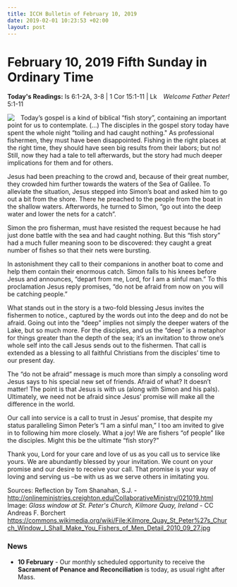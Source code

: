 ```yaml
---
title: ICCH Bulletin of February 10, 2019
date: 2019-02-01 10:23:53 +02:00
layout: post
---
```


# February 10, 2019 Fifth Sunday in Ordinary Time
<span style="float: right"><em>Welcome Father Peter!</em></span>
**Today's Readings:** Is 6:1-2A, 3-8 | 1 Cor 15:1-11 | Lk 5:1-11


<img style="float: left; margin-right: 1em;" src="https://upload.wikimedia.org/wikipedia/commons/thumb/2/2d/Kilmore_Quay_St_Peter%27s_Church_Window_I_Shall_Make_You_Fishers_of_Men_Detail_2010_09_27.jpg/800px-Kilmore_Quay_St_Peter%27s_Church_Window_I_Shall_Make_You_Fishers_of_Men_Detail_2010_09_27.jpg">

Today’s gospel is a kind of biblical “fish story”, containing an important point for us to contemplate. (...) The disciples in the gospel story today have spent the whole night “toiling and had caught nothing."  As professional fishermen, they must have been disappointed.  Fishing in the right places at the right time, they should have seen big results from their labors; but no!  Still, now they had a tale to tell afterwards, but the story had much deeper implications for them and for others.

Jesus had been preaching to the crowd and, because of their great number, they crowded him further towards the waters of the Sea of Galilee.  To alleviate the situation, Jesus stepped into Simon’s boat and asked him to go out a bit from the shore.  There he preached to the people from the boat in the shallow waters.  Afterwords, he turned to Simon, “go out into the deep water and lower the nets for a catch”.

Simon the pro fisherman, must have resisted the request because he had just done battle with the sea and had caught nothing.  But this “fish story” had a much fuller meaning soon to be discovered: they caught a great number of fishes so that their nets were bursting. 

In astonishment they call to their companions in another boat to come and help them contain their enormous catch.  Simon falls to his knees before Jesus and announces, “depart from me, Lord, for I am a sinful man.”  To this proclamation Jesus reply promises, “do not be afraid from now on you will be catching people.”

What stands out in the story is a two-fold blessing Jesus invites the fishermen to notice., captured by the words out into the deep and do not be afraid. Going out into the “deep” implies not simply the deeper waters of the Lake, but so much more.  For the disciples, and us the “deep” is a metaphor for things greater than the depth of the sea; it’s an invitation to throw one’s whole self into the call Jesus sends out to the fishermen.  That call is extended as a blessing to all faithful Christians from the disciples’ time to our present day.

The “do not be afraid” message is much more than simply a consoling word Jesus says to his special new set of friends.  Afraid of what?  It doesn’t matter!  The point is that Jesus is with us (along with Simon and his pals).  Ultimately, we need not be afraid since Jesus’ promise will make all the difference in the world.

Our call into service is a call to trust in Jesus’ promise, that despite my status paralleling Simon Peter’s “I am a sinful man,” I too am invited to give in to following him more closely.  What a joy!  We are fishers “of people” like the disciples.  Might this be the ultimate “fish story?”

Thank you, Lord for your care and love of us as you call us to service like yours.  We are abundantly blessed by your invitation.  We count on your promise and our desire to receive your call.  That promise is your way of loving and serving us –be with us as we serve others in imitating you.

Sources: Reflection by Tom Shanahan, S.J. - http://onlineministries.creighton.edu/CollaborativeMinistry/021019.html
Image: *Glass window at St. Peter's Church, Kilmore Quay, Ireland* - CC Andreas F. Borchert https://commons.wikimedia.org/wiki/File:Kilmore_Quay_St_Peter%27s_Church_Window_I_Shall_Make_You_Fishers_of_Men_Detail_2010_09_27.jpg

### News 

* **10 February** - Our monthly scheduled opportunity to receive the **Sacrament of Penance and Reconciliation** is today, as usual right after Mass.
